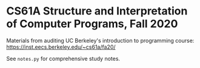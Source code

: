 
# CS61A Structure and Interpretation of Computer Programs, Fall 2020

Materials from auditing UC Berkeley's introduction to programming course: https://inst.eecs.berkeley.edu/~cs61a/fa20/ 

See `notes.py` for comprehensive study notes. 

